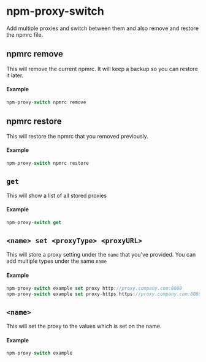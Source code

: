 # npm-proxy-switch
Add multiple proxies and switch between them and also remove and restore the npmrc file.  

## npmrc remove
This will remove the current npmrc. It will keep a backup so you can restore it  later.  
#### Example

```js
npm-proxy-switch npmrc remove
```


## npmrc restore
This will restore the npmrc that you removed previously.

#### Example

```js
npm-proxy-switch npmrc restore
```

## `get`
This will show a list of all stored proxies 

#### Example

```js
npm-proxy-switch get
```

## `<name> set <proxyType> <proxyURL>`
This will store a proxy setting under the `name` that you've provided. You can add multiple types under the same `name`

#### Example

```js
npm-proxy-switch example set proxy http://proxy.company.com:8080
npm-proxy-switch example set proxy-https https://proxy.company.com:8080
```

## `<name>`
This will set the proxy to the values which is set on the name.  
#### Example

```js
npm-proxy-switch example
```
